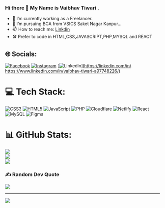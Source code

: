 ### Hi there 👋 My Name is Vaibhav Tiwari .


- 🔭 I’m currently working as a Freelancer.
- 🌱 I’m pursuing BCA from VSICS Saket Nagar Kanpur...
- 📫 How to reach me: <a href=" https://www.linkedin.com/in/vaibhav-tiwari-a97748226/">Linkdin</a> 
- 🛠 Prefer to code in HTML,CSS,JAVASCRIPT,PHP,MYSQL and REACT


## 🌐 Socials:
[![Facebook](https://img.shields.io/badge/Facebook-%231877F2.svg?logo=Facebook&logoColor=white)](https://facebook.com/https://www.facebook.com/profile.php?id=100013855563095) [![Instagram](https://img.shields.io/badge/Instagram-%23E4405F.svg?logo=Instagram&logoColor=white)](https://instagram.com/https://www.instagram.com/the_invincible_vt/) [![LinkedIn](https://img.shields.io/badge/LinkedIn-%230077B5.svg?logo=linkedin&logoColor=white)](https://linkedin.com/in/ https://www.linkedin.com/in/vaibhav-tiwari-a97748226/) 

# 💻 Tech Stack:
![CSS3](https://img.shields.io/badge/css3-%231572B6.svg?style=for-the-badge&logo=css3&logoColor=white) ![HTML5](https://img.shields.io/badge/html5-%23E34F26.svg?style=for-the-badge&logo=html5&logoColor=white) ![JavaScript](https://img.shields.io/badge/javascript-%23323330.svg?style=for-the-badge&logo=javascript&logoColor=%23F7DF1E) ![PHP](https://img.shields.io/badge/php-%23777BB4.svg?style=for-the-badge&logo=php&logoColor=white) ![Cloudflare](https://img.shields.io/badge/Cloudflare-F38020?style=for-the-badge&logo=Cloudflare&logoColor=white) ![Netlify](https://img.shields.io/badge/netlify-%23000000.svg?style=for-the-badge&logo=netlify&logoColor=#00C7B7) ![React](https://img.shields.io/badge/react-%2320232a.svg?style=for-the-badge&logo=react&logoColor=%2361DAFB) ![MySQL](https://img.shields.io/badge/mysql-%2300f.svg?style=for-the-badge&logo=mysql&logoColor=white) 	![Figma](https://img.shields.io/badge/figma-%23F24E1E.svg?style=for-the-badge&logo=figma&logoColor=white)
# 📊 GitHub Stats:
![](https://github-readme-stats.vercel.app/api?username=vaibhavtiwari00&theme=dark&hide_border=false&include_all_commits=true&count_private=true)<br/>
![](https://github-readme-streak-stats.herokuapp.com/?user=vaibhavtiwari00&theme=dark&hide_border=false)<br/>
![](https://github-readme-stats.vercel.app/api/top-langs/?username=vaibhavtiwari00&theme=dark&hide_border=false&include_all_commits=true&count_private=true&layout=compact)

### ✍️ Random Dev Quote
![](https://quotes-github-readme.vercel.app/api?type=horizontal&theme=radical)

---
[![](https://visitcount.itsvg.in/api?id=vaibhavtiwari00&icon=0&color=0)](https://visitcount.itsvg.in)

<!-- Proudly created with GPRM ( https://gprm.itsvg.in ) -->

